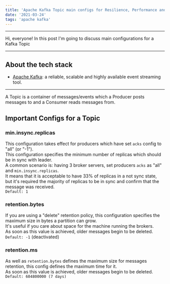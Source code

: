```yaml
---
title: 'Apache Kafka Topic main configs for Resilience, Performance and Consistency'
date: '2021-03-24'
tags: 'apache kafka'
---
```


---
Hi, everyone!
In this post I'm going to discuss main configurations for a Kafka Topic

---

## About the tech stack
- [Apache Kafka](https://kafka.apache.org/): a reliable, scalable and highly available event streaming tool.

---

A Topic is a container of messages/events which a Producer posts messages to and a Consumer 
reads messages from.  

## Important Configs for a Topic

### min.insync.replicas
This configuration takes effect for producers which have set `acks` config to "all" (or "-1").  
This configuration specifies the minimum number of replicas which should be in sync with leader.  
A common scenario is: having 3 broker servers, set producers `acks` as "all" and `min.insync.replicas`.  
It means that it is acceptable to have 33% of replicas in a not sync state, but it's required the majority of replicas to be in sync and confirm that the message was received.  
`Default: 1`

### retention.bytes
If you are using a "delete" retention policy, this configuration specifies the maximum size in bytes a partition can grow.  
It's useful if you care about space for the machine running the brokers.  
As soon as this value is achieved, older messages begin to be deleted.  
`Default: -1` (deactivated)

### retention.ms
As well as `retention.bytes` defines the maximum size for messages retention, this config defines the maximum time for it.  
As soon as this value is achieved, older messages begin to be deleted.  
`Default: 604800000 (7 days)`
